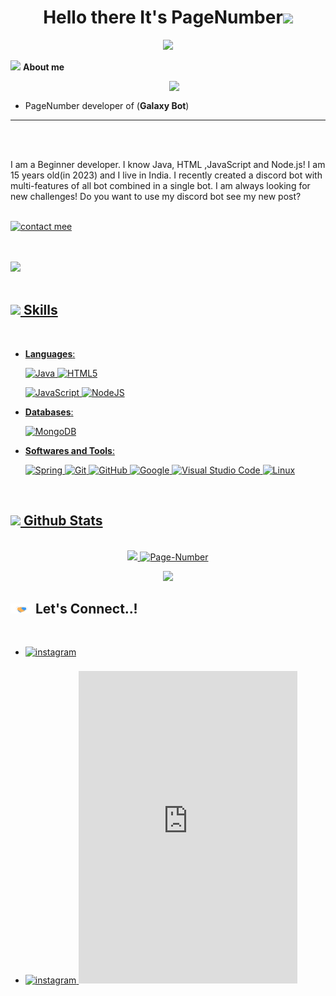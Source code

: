 <!--<div id="header" align="center">
        <img src=""/></div>
-->
<h1 align="center"><b>Hello there It's PageNumber</b><img src="https://media.giphy.com/media/hvRJCLFzcasrR4ia7z/giphy.gif" width="35"></h1>

<p align="center">
  <a href="https://github.com/DenverCoder1/readme-typing-svg"><img src="https://readme-typing-svg.herokuapp.com?font=Time+New+Roman&color=cyan&size=25&center=true&vCenter=true&width=600&height=100&lines=Hello+Coders!;++;Beginner+Developer,;HTML,+JAVA;Made+for+you+all..<3;"></a>
</p>


 <img src = "https://cdn.discordapp.com/emojis/1057946941150986260.gif" width=50px> **About me**

<picture> <img align="right" src="https://cdn.discordapp.com/attachments/1080830679941648425/1088063870565888101/Animated_coding.gif" width = 250px></picture>
<!-- use this animated coding = https://github.com/0xAbdulKhalid/0xAbdulKhalid/raw/main/assets/mdImages/Right_Side.gif
-->
<br>


- PageNumber developer of (**Galaxy Bot**)
---
<br><br>

I am a Beginner developer. I know Java, HTML ,JavaScript and Node.js! I am 15 years old(in 2023) and I live in India. I recently created a discord bot with multi-features of all bot combined in a single bot. I am always looking for new challenges! Do you want to use my discord bot see my new post?</a>
<br><br>


<a href="https://discord.com/channels/@me/757878787059744819"> <img src="https://discord.c99.nl/widget/theme-2/755297485328482356.png" alt="contact mee">

<br><br>
<img src="https://user-images.githubusercontent.com/73097560/115834477-dbab4500-a447-11eb-908a-139a6edaec5c.gif"><br><br>

## <img src="https://media2.giphy.com/media/QssGEmpkyEOhBCb7e1/giphy.gif?cid=ecf05e47a0n3gi1bfqntqmob8g9aid1oyj2wr3ds3mg700bl&rid=giphy.gif" width ="25" ><b> Skills</b>
<br>

<p align="center">

- **Languages**:
    
    ![Java](https://img.shields.io/badge/java-%23ED8B00.svg?style=for-the-badge&logo=java&logoColor=white)
    ![HTML5](https://img.shields.io/badge/HTML5%20-%23E34F26.svg?style=for-the-badge&logo=html5&logoColor=white)
    <!--![CSS3](https://img.shields.io/badge/CSS%20-%231572B6.svg?style=for-the-badge&logo=css3&logoColor=white) -->
    ![JavaScript](https://img.shields.io/badge/JavaScript%20-%23F7DF1E.svg?style=for-the-badge&logo=javascript&logoColor=black)
    ![NodeJS](https://img.shields.io/badge/node.js-6DA55F?style=for-the-badge&logo=node.js&logoColor=white)
    <!--![Python](https://img.shields.io/badge/python-3670A0?style=for-the-badge&logo=python&logoColor=ffdd54) -->

- **Databases**:

    <!--![MySQL](https://img.shields.io/badge/mysql-%2300f.svg?style=for-the-badge&logo=mysql&logoColor=white) -->
    ![MongoDB](https://img.shields.io/badge/MongoDB-%234ea94b.svg?style=for-the-badge&logo=mongodb&logoColor=white)

- **Softwares and Tools**:
    
    ![Spring](https://img.shields.io/badge/spring-%236DB33F.svg?style=for-the-badge&logo=spring&logoColor=white)
    ![Git](https://img.shields.io/badge/git-%23F05033.svg?style=for-the-badge&logo=git&logoColor=white)
    ![GitHub](https://img.shields.io/badge/github-%23121011.svg?style=for-the-badge&logo=github&logoColor=white)
    ![Google](https://img.shields.io/badge/google-%234285F4.svg?style=for-the-badge&logo=google&logoColor=white)
    ![Visual Studio Code](https://img.shields.io/badge/Visual%20Studio%20Code-0078d7.svg?style=for-the-badge&logo=visual-studio-code&logoColor=white)
    ![Linux](https://img.shields.io/badge/Linux-FCC624?style=for-the-badge&logo=linux&logoColor=black) 

<br>

</p>

## <img src="https://media.giphy.com/media/iY8CRBdQXODJSCERIr/giphy.gif" width="35"><b> Github Stats </b>
<br>

<div align="center">

<a href="https://github.com/Page-Number/">
  <img src="https://github-readme-stats.vercel.app/api?username=Page-Number&include_all_commits=true&count_private=true&show_icons=true&line_height=20&title_color=7A7ADB&icon_color=2234AE&text_color=D3D3D3&bg_color=0,000000,130F40" width="450"/>
  <img src="https://github-readme-stats.vercel.app/api/top-langs?username=Page-Number&show_icons=true&locale=en&layout=compact&line_height=20&title_color=7A7ADB&icon_color=2234AE&text_color=D3D3D3&bg_color=0,000000,130F40" width="375"  alt="Page-Number"/>

![](https://komarev.com/ghpvc/?username=Page-Number&label=PROFILE+VIEWS)
</a>
</div>


## <img src="https://github.com/0xAbdulKhalid/0xAbdulKhalid/raw/main/assets/mdImages/handshake.gif" width ="35"><b> Let's Connect..!</b>
<br>
<div align='left' id="contact">
<ul>

<li>
<a href="https://www.instagram.com/i.m_aniket/" target="_blank">
<img src="https://cdn.discordapp.com/attachments/1080830679941648425/1088067917456871505/image.png" alt=instagram style="margin-bottom: 5px;"/>
</a>
</li>
<br>
<li>
<a href="https://www.youtube.com/channel/UCv9S-W2KN4zN1c4lx6pc1_A" target="_blank">
<img src="https://cdn.discordapp.com/attachments/1080830679941648425/1088067795855614012/image.png" alt=instagram style="margin-bottom: 5px;"/>
<iframe src="https://discord.com/widget?id=882521011252248586&theme=dark" width="350" height="500" allowtransparency="true" frameborder="0" sandbox="allow-popups allow-popups-to-escape-sandbox allow-same-origin allow-scripts"></iframe>
        </a>
</li>
</ul>
</div>
